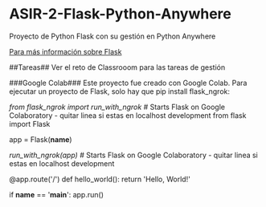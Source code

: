 # ASIR-2-Flask-Python-Anywhere
Proyecto de Python Flask con su gestión en Python Anywhere

[Para más información sobre Flask](https://openwebinars.net/blog/que-es-flask/)

##Tareas##
Ver el reto de Classrooom para las tareas de gestión

###Google Colab###
Este proyecto fue creado con Google Colab. Para ejecutar un proyecto de Flask, solo hay que pip install flask_ngrok:

*from flask_ngrok import run_with_ngrok* # Starts Flask on Google Colaboratory - quitar linea si estas en localhost development
from flask import Flask

app = Flask(__name__)

*run_with_ngrok(app)* # Starts Flask on Google Colaboratory - quitar linea si estas en localhost development

@app.route('/')
def hello_world():
    return 'Hello, World!'


if __name__ == '__main__':
    app.run()
